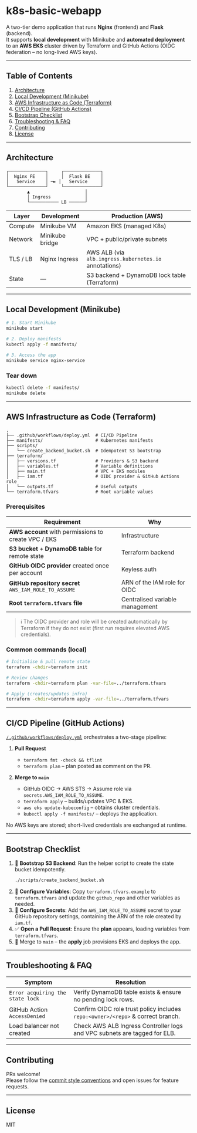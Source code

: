 # k8s-basic-webapp

A two-tier demo application that runs **Nginx** (frontend) and **Flask** (backend).  
It supports **local development** with Minikube and **automated deployment** to an **AWS EKS** cluster driven by Terraform and GitHub Actions (OIDC federation – no long-lived AWS keys).

---

## Table of Contents

1. [Architecture](#architecture)
2. [Local Development (Minikube)](#local-development-minikube)
3. [AWS Infrastructure as Code (Terraform)](#aws-infrastructure-as-code-terraform)
4. [CI/CD Pipeline (GitHub Actions)](#cicd-pipeline-github-actions)
5. [Bootstrap Checklist](#bootstrap-checklist)
6. [Troubleshooting & FAQ](#troubleshooting--faq)
7. [Contributing](#contributing)
8. [License](#license)

---

## Architecture

```
┌──────────────┐     ┌──────────────┐
│  Nginx FE    │     │  Flask BE    │
│   Service    │ ─► │   Service     │
└──────────────┘     └──────────────┘
        ▲                     │
        │ Ingress             │
        └─────────── LB ──────┘
```

| Layer    | Development     | Production (AWS)                                      |
| -------- | --------------- | ----------------------------------------------------- |
| Compute  | Minikube VM     | Amazon EKS (managed K8s)                              |
| Network  | Minikube bridge | VPC + public/private subnets                          |
| TLS / LB | Nginx Ingress   | AWS ALB (via `alb.ingress.kubernetes.io` annotations) |
| State    | —               | S3 backend + DynamoDB lock table (Terraform)          |

---

## Local Development (Minikube)

```bash
# 1. Start Minikube
minikube start

# 2. Deploy manifests
kubectl apply -f manifests/

# 3. Access the app
minikube service nginx-service
```

### Tear down

```bash
kubectl delete -f manifests/
minikube delete
```

---

## AWS Infrastructure as Code (Terraform)

```
.
├── .github/workflows/deploy.yml  # CI/CD Pipeline
├── manifests/                    # Kubernetes manifests
├── scripts/
│   └── create_backend_bucket.sh  # Idempotent S3 bootstrap
├── terraform/
│   ├── versions.tf               # Providers & S3 backend
│   ├── variables.tf              # Variable definitions
│   ├── main.tf                   # VPC + EKS modules
│   ├── iam.tf                    # OIDC provider & GitHub Actions role
│   └── outputs.tf                # Useful outputs
└── terraform.tfvars              # Root variable values
```

### Prerequisites

| Requirement                                                     | Why                        |
| --------------------------------------------------------------- | -------------------------- |
| **AWS account** with permissions to create VPC / EKS            | Infrastructure             |
| **S3 bucket** + **DynamoDB table** for remote state             | Terraform backend          |
| **GitHub OIDC provider** created once per account               | Keyless auth               |
| **GitHub repository secret** `AWS_IAM_ROLE_TO_ASSUME` | ARN of the IAM role for OIDC |
| **Root `terraform.tfvars` file**                                | Centralised variable management |

> ℹ️ The OIDC provider and role will be created automatically by Terraform if they do not exist (first run requires elevated AWS credentials).

### Common commands (local)

```bash
# Initialise & pull remote state
terraform -chdir=terraform init

# Review changes
terraform -chdir=terraform plan -var-file=../terraform.tfvars

# Apply (creates/updates infra)
terraform -chdir=terraform apply -var-file=../terraform.tfvars
```

---

## CI/CD Pipeline (GitHub Actions)

[`/.github/workflows/deploy.yml`](.github/workflows/deploy.yml:1) orchestrates a two-stage pipeline:

1. **Pull Request**

   - `terraform fmt -check && tflint`
   - `terraform plan` – plan posted as comment on the PR.

2. **Merge to `main`**
   - GitHub OIDC → AWS STS → Assume role via `secrets.AWS_IAM_ROLE_TO_ASSUME`.
   - `terraform apply` – builds/updates VPC & EKS.
   - `aws eks update-kubeconfig` – obtains cluster credentials.
   - `kubectl apply -f manifests/` – deploys the application.

No AWS keys are stored; short-lived credentials are exchanged at runtime.

---

## Bootstrap Checklist

1. 🔑 **Bootstrap S3 Backend**: Run the helper script to create the state bucket idempotently.
   ```bash
   ./scripts/create_backend_bucket.sh
   ```
2. 📄 **Configure Variables**: Copy `terraform.tfvars.example` to `terraform.tfvars` and update the `github_repo` and other variables as needed.
3. 🔐 **Configure Secrets**: Add the `AWS_IAM_ROLE_TO_ASSUME` secret to your GitHub repository settings, containing the ARN of the role created by `iam.tf`.
4. ✅ **Open a Pull Request**: Ensure the **plan** appears, loading variables from `terraform.tfvars`.
6. 🚀 Merge to `main` – the **apply** job provisions EKS and deploys the app.

---

## Troubleshooting & FAQ

| Symptom                          | Resolution                                                                      |
| -------------------------------- | ------------------------------------------------------------------------------- |
| `Error acquiring the state lock` | Verify DynamoDB table exists & ensure no pending lock rows.                     |
| GitHub Action `AccessDenied`     | Confirm OIDC role trust policy includes `repo:<owner>/<repo>` & correct branch. |
| Load balancer not created        | Check AWS ALB Ingress Controller logs and VPC subnets are tagged for ELB.       |

---

## Contributing

PRs welcome!  
Please follow the [commit style conventions](AGENTS.md:1) and open issues for feature requests.

---

## License

MIT
